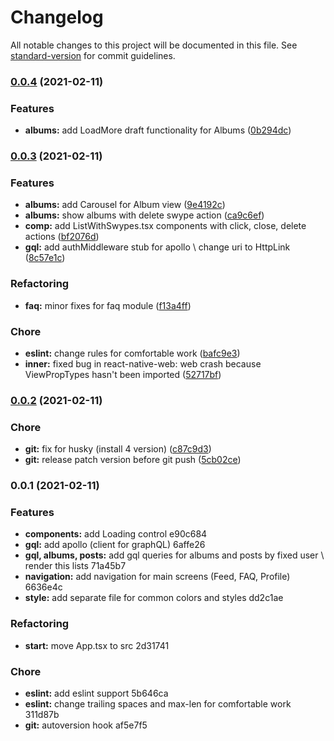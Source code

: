 # Changelog

All notable changes to this project will be documented in this file. See [standard-version](https://github.com/conventional-changelog/standard-version) for commit guidelines.

### [0.0.4](https://github.com/mokkapps/changelog-generator-demo/compare/v0.0.3...v0.0.4) (2021-02-11)


### Features

* **albums:** add LoadMore draft functionality for Albums ([0b294dc](https://github.com/mokkapps/changelog-generator-demo/commits/0b294dc88b47505a1567043f3f87acf087f92610))

### [0.0.3](https://github.com/mokkapps/changelog-generator-demo/compare/v0.0.2...v0.0.3) (2021-02-11)


### Features

* **albums:** add Carousel for Album view ([9e4192c](https://github.com/mokkapps/changelog-generator-demo/commits/9e4192ce893401a8df260616cea2bd4a827e9d7e))
* **albums:** show albums with delete swype action ([ca9c6ef](https://github.com/mokkapps/changelog-generator-demo/commits/ca9c6ef5e72f1369c049c3d3d62b962d0ef698d5))
* **comp:** add ListWithSwypes.tsx components with click, close, delete actions ([bf2076d](https://github.com/mokkapps/changelog-generator-demo/commits/bf2076dd83223b62910da65ab443cb6e1925896a))
* **gql:** add authMiddleware stub for apollo \ change uri to HttpLink ([8c57e1c](https://github.com/mokkapps/changelog-generator-demo/commits/8c57e1ca6af6ccc9a7d8748702c4019b2d540e34))


### Refactoring

* **faq:** minor fixes for faq module ([f13a4ff](https://github.com/mokkapps/changelog-generator-demo/commits/f13a4ffe6d6adb753cb714d79a77c4dbd090c7dc))


### Chore

* **eslint:** change rules for comfortable work ([bafc9e3](https://github.com/mokkapps/changelog-generator-demo/commits/bafc9e34561f618fb5937d4372d111d7ab241728))
* **inner:** fixed bug in react-native-web: web crash because ViewPropTypes hasn't been imported ([52717bf](https://github.com/mokkapps/changelog-generator-demo/commits/52717bfa64234133b5ee6db25e3528dde1a734f0))

### [0.0.2](https://github.com/mokkapps/changelog-generator-demo/compare/v0.0.1...v0.0.2) (2021-02-11)


### Chore

* **git:** fix for husky (install 4 version) ([c87c9d3](https://github.com/mokkapps/changelog-generator-demo/commits/c87c9d3e29459c2c1e2147cd6d4227c0d4be1411))
* **git:** release patch version before git push ([5cb02ce](https://github.com/mokkapps/changelog-generator-demo/commits/5cb02ce376ea76731960446a3a88b53ea4927c07))

### 0.0.1 (2021-02-11)


### Features

* **components:** add Loading control e90c684
* **gql:** add apollo (client for graphQL) 6affe26
* **gql, albums, posts:** add gql queries for albums and posts by fixed user \ render this lists 71a45b7
* **navigation:** add navigation for main screens (Feed, FAQ, Profile) 6636e4c
* **style:** add separate file for common colors and styles dd2c1ae


### Refactoring

* **start:** move App.tsx to src 2d31741


### Chore

* **eslint:** add eslint support 5b646ca
* **eslint:** change trailing spaces and max-len for comfortable work 311d87b
* **git:** autoversion hook af5e7f5
